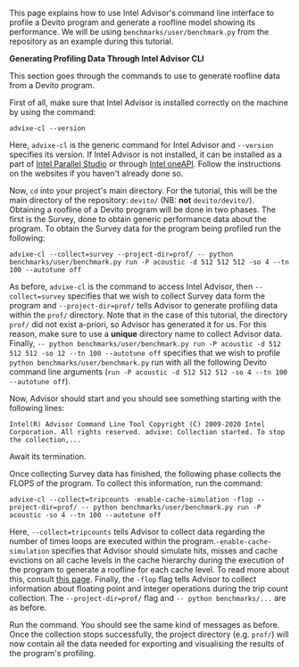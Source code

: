 This page explains how to use Intel Advisor's command line interface to profile a Devito program and generate a roofline model showing its performance. We will be using `benchmarks/user/benchmark.py` from the repository as an example during this tutorial.

**Generating Profiling Data Through Intel Advisor CLI**

This section goes through the commands to use to generate roofline data from a Devito program.

First of all, make sure that Intel Advisor is installed correctly on the machine by using the command:

`advixe-cl --version`

Here, `advixe-cl` is the generic command for Intel Advisor and `--version` specifies its version. If Intel Advisor is not installed, it can be installed as a part of [Intel Parallel Studio](https://software.intel.com/content/www/us/en/develop/tools/parallel-studio-xe/choose-download.html) or through [Intel oneAPI](https://software.intel.com/content/www/us/en/develop/tools/oneapi/base-toolkit.html). Follow the instructions on the websites if you haven't already done so.

Now, `cd` into your project's main directory. For the tutorial, this will be the main directory of the repository: `devito/` (NB: **not** `devito/devito/`). Obtaining a roofline of a Devito program will be done in two phases. The first is the Survey, done to obtain generic performance data about the program. To obtain the Survey data for the program being profiled run the following:

`advixe-cl --collect=survey --project-dir=prof/ -- python benchmarks/user/benchmark.py run -P acoustic -d 512 512 512 -so 4 --tn 100 --autotune off`

As before, `advixe-cl` is the command to access Intel Advisor, then `--collect=survey` specifies that we wish to collect Survey data form the program and `--project-dir=prof/` tells Advisor to generate profiling data within the `prof/` directory. Note that in the case of this tutorial, the directory `prof/` did not exist a-priori, so Advisor has generated it for us. For this reason, make sure to use a **unique** directory name to collect Advisor data. Finally, `-- python benchmarks/user/benchmark.py run -P acoustic -d 512 512 512 -so 12 --tn 100 --autotune off` specifies that we wish to profile `python benchmarks/user/benchmark.py` run with all the following Devito command line arguments (`run -P acoustic -d 512 512 512 -so 4 --tn 100 --autotune off`).

Now, Advisor should start and you should see something starting with the following lines:

`Intel(R) Advisor Command Line Tool
Copyright (C) 2009-2020 Intel Corporation. All rights reserved.
advixe: Collection started. To stop the collection,...`

Await its termination.

Once collecting Survey data has finished, the following phase collects the FLOPS of the program. To collect this information, run the command:

`advixe-cl --collect=tripcounts -enable-cache-simulation -flop --project-dir=prof/ -- python benchmarks/user/benchmark.py run -P acoustic -so 4 --tn 100 --autotune off`

Here, `--collect=tripcounts` tells Advisor to collect data regarding the number of times loops are executed within the program.`-enable-cache-simulation` specifies that Advisor should simulate hits, misses and cache evictions on all cache levels in the cache hierarchy during the execution of the program to generate a roofline for each cache level. To read more about this, consult [this page](https://software.intel.com/content/www/us/en/develop/articles/integrated-roofline-model-with-intel-advisor.html). Finally, the `-flop` flag tells Advisor to collect information about floating point and integer operations during the trip count collection. The `--project-dir=prof/` flag and `-- python benchmarks/...` are as before.

Run the command. You should see the same kind of messages as before. Once the collection stops successfully, the project directory (e.g. `prof/`) will now contain all the data needed for exporting and visualising the results of the program's profiling.
